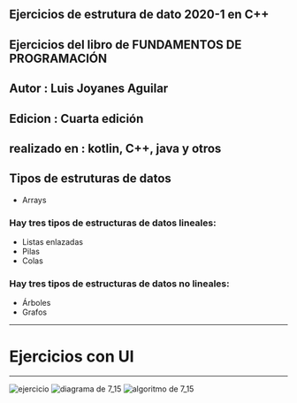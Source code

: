 ## Ejercicios de estrutura de dato 2020-1 en C++

## Ejercicios del libro de FUNDAMENTOS DE PROGRAMACIÓN
## Autor : Luis Joyanes Aguilar
## Edicion : Cuarta edición
## realizado en : kotlin, C++, java y otros

## Tipos de estruturas de datos
* Arrays

### Hay tres tipos de estructuras de datos lineales:
* Listas enlazadas
* Pilas
* Colas

### Hay tres tipos de estructuras de datos no lineales:
* Árboles
* Grafos

***
# Ejercicios con UI
***
![ejercicio](https://user-images.githubusercontent.com/65502311/212482293-4b42e8d4-212b-4073-9b6b-3722af0cd4f9.PNG)
![diagrama de 7_15](https://user-images.githubusercontent.com/65502311/220147974-b645f7d3-5d2b-4aa0-a849-d0755043825e.PNG)
![algoritmo de 7_15](https://user-images.githubusercontent.com/65502311/220148183-bf49703e-1af2-48ed-94d1-46d11932e7b4.PNG)
